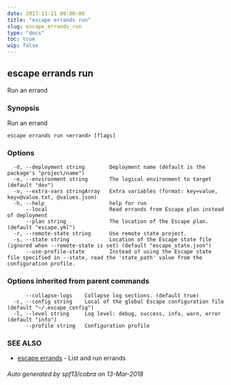 ```yaml
---
date: 2017-11-11 00:00:00
title: "escape errands run"
slug: escape_errands_run
type: "docs"
toc: true
wip: false
---
```

## escape errands run

Run an errand

### Synopsis


Run an errand

```
escape errands run <errand> [flags]
```

### Options

```
  -d, --deployment string        Deployment name (default is the package's "project/name")
  -e, --environment string       The logical environment to target (default "dev")
  -v, --extra-vars stringArray   Extra variables (format: key=value, key=@value.txt, @values.json)
  -h, --help                     help for run
      --local                    Read errands from Escape plan instead of deployment
      --plan string              The location of the Escape plan. (default "escape.yml")
  -r, --remote-state string      Use remote state project.
  -s, --state string             Location of the Escape state file (ignored when --remote-state is set) (default "escape_state.json")
      --use-profile-state        Instead of using the Escape state file specified in --state, read the 'state_path' value from the configuration profile.
```

### Options inherited from parent commands

```
      --collapse-logs    Collapse log sections. (default true)
  -c, --config string    Local of the global Escape configuration file (default "~/.escape_config")
  -l, --level string     Log level: debug, success, info, warn, error (default "info")
      --profile string   Configuration profile
```

### SEE ALSO
* [escape errands](../escape_errands/)	 - List and run errands

###### Auto generated by spf13/cobra on 13-Mar-2018
